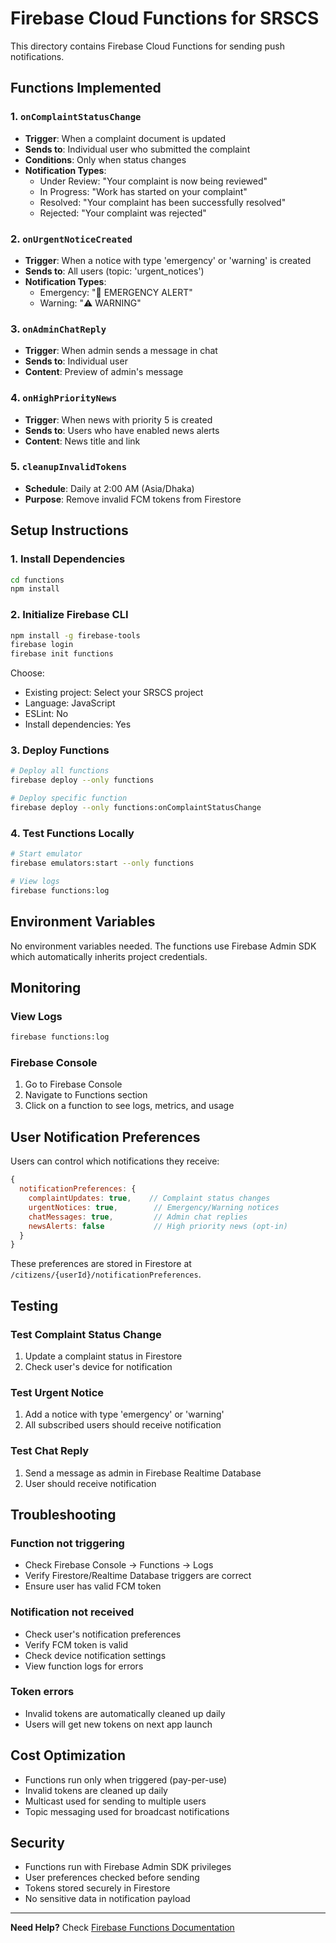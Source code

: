 # Firebase Cloud Functions for SRSCS

This directory contains Firebase Cloud Functions for sending push notifications.

## Functions Implemented

### 1. `onComplaintStatusChange`

- **Trigger**: When a complaint document is updated
- **Sends to**: Individual user who submitted the complaint
- **Conditions**: Only when status changes
- **Notification Types**:
  - Under Review: "Your complaint is now being reviewed"
  - In Progress: "Work has started on your complaint"
  - Resolved: "Your complaint has been successfully resolved"
  - Rejected: "Your complaint was rejected"

### 2. `onUrgentNoticeCreated`

- **Trigger**: When a notice with type 'emergency' or 'warning' is created
- **Sends to**: All users (topic: 'urgent_notices')
- **Notification Types**:
  - Emergency: "🚨 EMERGENCY ALERT"
  - Warning: "⚠️ WARNING"

### 3. `onAdminChatReply`

- **Trigger**: When admin sends a message in chat
- **Sends to**: Individual user
- **Content**: Preview of admin's message

### 4. `onHighPriorityNews`

- **Trigger**: When news with priority 5 is created
- **Sends to**: Users who have enabled news alerts
- **Content**: News title and link

### 5. `cleanupInvalidTokens`

- **Schedule**: Daily at 2:00 AM (Asia/Dhaka)
- **Purpose**: Remove invalid FCM tokens from Firestore

## Setup Instructions

### 1. Install Dependencies

```bash
cd functions
npm install
```

### 2. Initialize Firebase CLI

```bash
npm install -g firebase-tools
firebase login
firebase init functions
```

Choose:

- Existing project: Select your SRSCS project
- Language: JavaScript
- ESLint: No
- Install dependencies: Yes

### 3. Deploy Functions

```bash
# Deploy all functions
firebase deploy --only functions

# Deploy specific function
firebase deploy --only functions:onComplaintStatusChange
```

### 4. Test Functions Locally

```bash
# Start emulator
firebase emulators:start --only functions

# View logs
firebase functions:log
```

## Environment Variables

No environment variables needed. The functions use Firebase Admin SDK which automatically inherits project credentials.

## Monitoring

### View Logs

```bash
firebase functions:log
```

### Firebase Console

1. Go to Firebase Console
2. Navigate to Functions section
3. Click on a function to see logs, metrics, and usage

## User Notification Preferences

Users can control which notifications they receive:

```javascript
{
  notificationPreferences: {
    complaintUpdates: true,    // Complaint status changes
    urgentNotices: true,        // Emergency/Warning notices
    chatMessages: true,         // Admin chat replies
    newsAlerts: false           // High priority news (opt-in)
  }
}
```

These preferences are stored in Firestore at `/citizens/{userId}/notificationPreferences`.

## Testing

### Test Complaint Status Change

1. Update a complaint status in Firestore
2. Check user's device for notification

### Test Urgent Notice

1. Add a notice with type 'emergency' or 'warning'
2. All subscribed users should receive notification

### Test Chat Reply

1. Send a message as admin in Firebase Realtime Database
2. User should receive notification

## Troubleshooting

### Function not triggering

- Check Firebase Console → Functions → Logs
- Verify Firestore/Realtime Database triggers are correct
- Ensure user has valid FCM token

### Notification not received

- Check user's notification preferences
- Verify FCM token is valid
- Check device notification settings
- View function logs for errors

### Token errors

- Invalid tokens are automatically cleaned up daily
- Users will get new tokens on next app launch

## Cost Optimization

- Functions run only when triggered (pay-per-use)
- Invalid tokens are cleaned up daily
- Multicast used for sending to multiple users
- Topic messaging used for broadcast notifications

## Security

- Functions run with Firebase Admin SDK privileges
- User preferences checked before sending
- Tokens stored securely in Firestore
- No sensitive data in notification payload

---

**Need Help?** Check [Firebase Functions Documentation](https://firebase.google.com/docs/functions)
